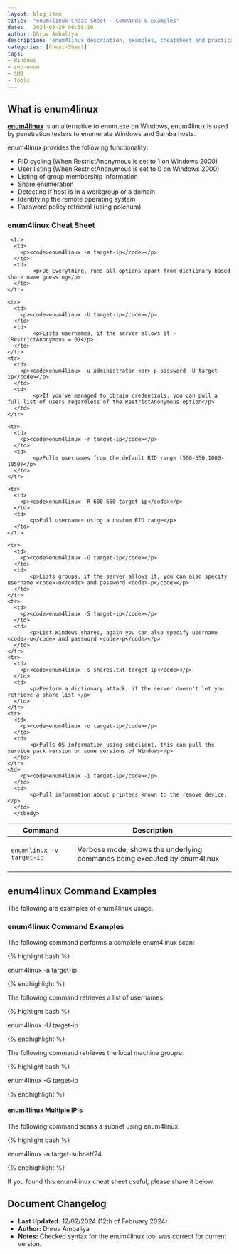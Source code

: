 ```yaml
---
layout: blog_item
title:  "enum4linux Cheat Sheet - Commands & Examples"
date:   2024-03-29 00:58:10
author: Dhruv Ambaliya
description: 'enum4linux description, examples, cheatsheet and practical examples'
categories: [Cheat-Sheet]
tags:
- Windows
- smb-enum
- SMB
- Tools
---
```


## What is enum4linux

**[enum4linux](https://labs.portcullis.co.uk/tools/enum4linux/)** is an alternative to enum.exe on Windows, enum4linux is used by penetration testers to enumerate Windows and Samba hosts. 
 

enum4linux provides the following functionality: 

* RID cycling (When RestrictAnonymous is set to 1 on Windows 2000)
* User listing (When RestrictAnonymous is set to 0 on Windows 2000)
* Listing of group membership information
* Share enumeration
* Detecting if host is in a workgroup or a domain
* Identifying the remote operating system
* Password policy retrieval (using polenum)

### enum4linux Cheat Sheet

<div class="mobile-side-scroller">
<table>
  <thead>
    <tr>
      <th>Command</th>
      <th>Description</th>
    </tr>
  </thead>
      <tbody>
      <tr>
      <td>
        <p><code>enum4linux -v target-ip</code></p>
      </td>
      <td>
            <p>Verbose mode, shows the underlying commands being executed by enum4linux</p>
      </td>
    </tr>

     <tr>
      <td>
        <p><code>enum4linux -a target-ip</code></p>
      </td>
      <td>
            <p>Do Everything, runs all options apart from dictionary based share name guessing</p>
      </td>
    </tr>

    <tr>
      <td>
        <p><code>enum4linux -U target-ip</code></p>
      </td>
      <td>
            <p>Lists usernames, if the server allows it - (RestrictAnonymous = 0)</p>
      </td>
    </tr>
    <tr>
      <td>
        <p><code>enum4linux -u administrator <br>-p password -U target-ip</code></p>
      </td>
      <td>
            <p>If you've managed to obtain credentials, you can pull a full list of users regardless of the RestrictAnonymous option</p>
      </td>
    </tr>

    <tr>
      <td>
        <p><code>enum4linux -r target-ip</code></p>
      </td>
      <td>
            <p>Pulls usernames from the default RID range (500-550,1000-1050)</p> 
      </td>
    </tr>

    <tr>
      <td>
        <p><code>enum4linux -R 600-660 target-ip</code></p>
      </td>
      <td>
           <p>Pull usernames using a custom RID range</p> 
      </td>
    </tr>

    <tr>
      <td>
        <p><code>enum4linux -G target-ip</code></p>
      </td>
      <td>
           <p>Lists groups. if the server allows it, you can also specify username <code>-u</code> and password <code>-p</code></p> 
      </td>
    </tr>
    <tr>
      <td>
        <p><code>enum4linux -S target-ip</code></p>
      </td>
      <td>
           <p>List Windows shares, again you can also specify username <code>-u</code> and password <code>-p</code></p> 
      </td>
    </tr>
    <tr>
      <td>
        <p><code>enum4linux -s shares.txt target-ip</code></p>
      </td>
      <td>
           <p>Perform a dictionary attack, if the server doesn't let you retrieve a share list </p>
      </td>
    </tr>
    <tr>
      <td>
        <p><code>enum4linux -o target-ip</code></p>
      </td>
      <td>
           <p>Pulls OS information using smbclient, this can pull the service pack version on some versions of Windows</p>
      </td>
    </tr>
    <td>
        <p><code>enum4linux -i target-ip</code></p>
      </td>
      <td>
           <p>Pull information about printers known to the remove device.</p>
      </td>
      </tbody>
</table>
</div>


## enum4linux Command Examples 

The following are examples of enum4linux usage. 

### enum4linux Command Examples 

The following command performs a complete enum4linux scan: 

{% highlight bash %}

enum4linux -a target-ip

{% endhighlight %}

The following command retrieves a list of usernames: 

{% highlight bash %}

enum4linux -U target-ip

{% endhighlight %}

The following command retrieves the local machine groups: 

{% highlight bash %}

enum4linux -G target-ip

{% endhighlight %}

#### enum4linux Multiple IP's 

The following command scans a subnet using enum4linux: 

{% highlight bash %}

enum4linux -a target-subnet/24

{% endhighlight %}

If you found this enum4linux cheat sheet useful, please share it below. 

## Document Changelog 

- **Last Updated:** 12/02/2024 (12th of February 2024)
- **Author:** Dhruv Ambaliya 
- **Notes:** Checked syntax for the enum4linux tool was correct for current version. 
